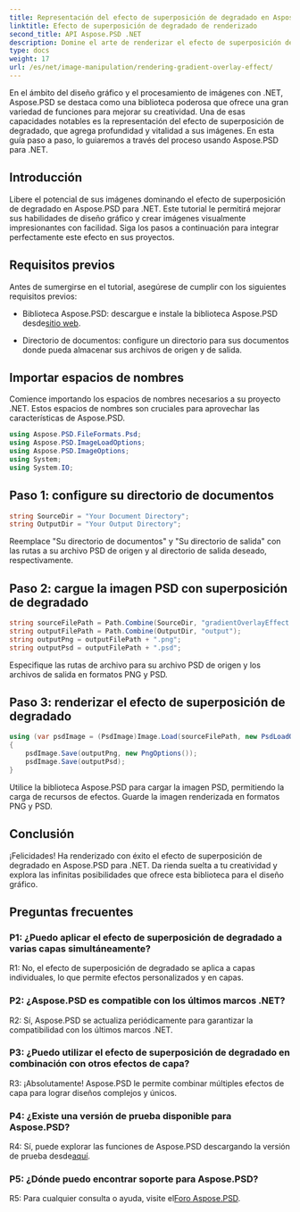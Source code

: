 ```yaml
---
title: Representación del efecto de superposición de degradado en Aspose.PSD para .NET
linktitle: Efecto de superposición de degradado de renderizado
second_title: API Aspose.PSD .NET
description: Domine el arte de renderizar el efecto de superposición de degradado en Aspose.PSD para .NET. Mejora tus habilidades de diseño gráfico con este tutorial paso a paso.
type: docs
weight: 17
url: /es/net/image-manipulation/rendering-gradient-overlay-effect/
---
```

En el ámbito del diseño gráfico y el procesamiento de imágenes con .NET, Aspose.PSD se destaca como una biblioteca poderosa que ofrece una gran variedad de funciones para mejorar su creatividad. Una de esas capacidades notables es la representación del efecto de superposición de degradado, que agrega profundidad y vitalidad a sus imágenes. En esta guía paso a paso, lo guiaremos a través del proceso usando Aspose.PSD para .NET.

## Introducción

Libere el potencial de sus imágenes dominando el efecto de superposición de degradado en Aspose.PSD para .NET. Este tutorial le permitirá mejorar sus habilidades de diseño gráfico y crear imágenes visualmente impresionantes con facilidad. Siga los pasos a continuación para integrar perfectamente este efecto en sus proyectos.

## Requisitos previos

Antes de sumergirse en el tutorial, asegúrese de cumplir con los siguientes requisitos previos:

- Biblioteca Aspose.PSD: descargue e instale la biblioteca Aspose.PSD desde[sitio web](https://releases.aspose.com/psd/net/).

- Directorio de documentos: configure un directorio para sus documentos donde pueda almacenar sus archivos de origen y de salida.

## Importar espacios de nombres

Comience importando los espacios de nombres necesarios a su proyecto .NET. Estos espacios de nombres son cruciales para aprovechar las características de Aspose.PSD.

```csharp
using Aspose.PSD.FileFormats.Psd;
using Aspose.PSD.ImageLoadOptions;
using Aspose.PSD.ImageOptions;
using System;
using System.IO;
```

## Paso 1: configure su directorio de documentos

```csharp
string SourceDir = "Your Document Directory";
string OutputDir = "Your Output Directory";
```

Reemplace "Su directorio de documentos" y "Su directorio de salida" con las rutas a su archivo PSD de origen y al directorio de salida deseado, respectivamente.

## Paso 2: cargue la imagen PSD con superposición de degradado

```csharp
string sourceFilePath = Path.Combine(SourceDir, "gradientOverlayEffect.psd");
string outputFilePath = Path.Combine(OutputDir, "output");
string outputPng = outputFilePath + ".png";
string outputPsd = outputFilePath + ".psd";
```

Especifique las rutas de archivo para su archivo PSD de origen y los archivos de salida en formatos PNG y PSD.

## Paso 3: renderizar el efecto de superposición de degradado

```csharp
using (var psdImage = (PsdImage)Image.Load(sourceFilePath, new PsdLoadOptions() { LoadEffectsResource = true }))
{
    psdImage.Save(outputPng, new PngOptions());
    psdImage.Save(outputPsd);
}
```

Utilice la biblioteca Aspose.PSD para cargar la imagen PSD, permitiendo la carga de recursos de efectos. Guarde la imagen renderizada en formatos PNG y PSD.

## Conclusión

¡Felicidades! Ha renderizado con éxito el efecto de superposición de degradado en Aspose.PSD para .NET. Da rienda suelta a tu creatividad y explora las infinitas posibilidades que ofrece esta biblioteca para el diseño gráfico.

## Preguntas frecuentes

### P1: ¿Puedo aplicar el efecto de superposición de degradado a varias capas simultáneamente?

R1: No, el efecto de superposición de degradado se aplica a capas individuales, lo que permite efectos personalizados y en capas.

### P2: ¿Aspose.PSD es compatible con los últimos marcos .NET?

R2: Sí, Aspose.PSD se actualiza periódicamente para garantizar la compatibilidad con los últimos marcos .NET.

### P3: ¿Puedo utilizar el efecto de superposición de degradado en combinación con otros efectos de capa?

R3: ¡Absolutamente! Aspose.PSD le permite combinar múltiples efectos de capa para lograr diseños complejos y únicos.

### P4: ¿Existe una versión de prueba disponible para Aspose.PSD?

 R4: Sí, puede explorar las funciones de Aspose.PSD descargando la versión de prueba desde[aquí](https://releases.aspose.com/).

### P5: ¿Dónde puedo encontrar soporte para Aspose.PSD?

 R5: Para cualquier consulta o ayuda, visite el[Foro Aspose.PSD](https://forum.aspose.com/c/psd/34).